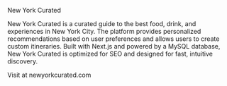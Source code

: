 New York Curated

New York Curated is a curated guide to the best food, drink, and experiences in New York City. The platform provides personalized recommendations based on user preferences and allows users to create custom itineraries. Built with Next.js and powered by a MySQL database, New York Curated is optimized for SEO and designed for fast, intuitive discovery.

Visit at newyorkcurated.com
